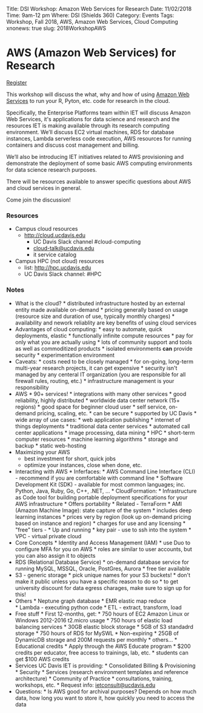 Title: DSI Workshop: Amazon Web Services for Research
Date: 11/02/2018
Time: 9am-12 pm
Where: DSI (Shields 360)
Category: Events
Tags: Workshop, Fall 2018, AWS, Amazon Web Services, Cloud Computing
xnonews: true
slug: 2018WorkshopAWS

#  AWS (Amazon Web Services) for Research

[Register](https://forms.library.ucdavis.edu/classes/descriptions.php#class216)

This workshop will discuss the what, why and how of using [Amazon Web Services](https://aws.amazon.com/) to run your R, Pyton, etc. code for research in the cloud.

Specifically, the Enterprise Platforms team within IET will discuss Amazon Web Services, it's applications for data science and research and the resources IET is making available through its research computing environment.  We’ll discuss EC2 virtual machines, RDS for database instances, Lambda serverless code execution, AWS resources for running containers and discuss cost management and billing.  

We’ll also be introducing IET initiatives related to AWS provisioning and demonstrate the deployment of some basic AWS computing environments for data science research purposes. 

There will be resources available to answer specific questions about AWS and cloud services in general. 

Come join the discussion!

### Resources

* Campus cloud resources
	* http://cloud.ucdavis.edu
		* UC Davis Slack channel #cloud-computing
		* cloud-talk@ucdavis.edu
		* it service catalog
* Campus HPC (not cloud) resources 
	* list: http://hpc.ucdavis.edu
	* UC Davis Slack channel: #HPC
	
### Notes
		
* What is the cloud?
		* distributed infrastructure hosted by an external entity made available on-demand
		* pricing generally based on usage (resource size and duration of use, typically monthly charges)
		* availability and nework reliablity are key benefits of using cloud services
* Advantages of cloud computing:
		* easy to automate, quick deployments, elastic
		* functionally infinite compute resources
		* pay for only what you are actually using
		* lots of community support and tools as well as commoditized products
		* isolated environments **can** provide security
		* experimentation environment
* Caveats:
		* costs need to be closely managed
		* for on-going, long-term multi-year research projects, it can get expensive
		* security isn't managed by any centeral IT organization (you are responsible for all firewall rules, routing, etc.)
		* infrastructure management is your responsibility
* AWS 
		* 90+ services!
		* integrations with many other services
		* good reliability, highly distributed
				* worldwide data center network (15+ regions)
		* good space for beginner cloud user
		* self service, on-demand pricing, scaling, etc.
		* can be secure
		* supported by UC Davis
		* wide array of use cases:
			* web application publishing
			* internet of things deployments
			* traditional data center services
			* automated call center applications
			* image processing, data mining
			* HPC
			* short-term computer resources
			* machine learning algorithms
			* storage and backup
			* static web-hosting
* Maximizing your AWS
	* best investment for short, quick jobs
	* optimize your instances, close when done, etc.
* Interacting with AWS
		* Inferfaces:
			* AWS Command Line Interface (CLI) - recommend if you are comfortable with command line
			* Software Development Kit (SDK) - available for most common languages; inc. Python, Java, Ruby, Go, C++, .NET, ...
			* CloudFormation: 
				* Infrastructure as Code tool for building portable deployment specifications for your AWS infrastructure
				* Offers portability
				* Related - TerraForm
		* AMI (Amazon Machine Image): state capture of the system
			* includes deep learning instances
			* prices very by region (look up on-demand pricing based on instance and region)
			* charges for use and any licensing
			* "free" tiers - 
		* Up and running
			* key pair - use to ssh into the system
			* VPC - virtual private cloud
* Core Concepts
		* Identity and Access Management (IAM)
			* use Duo to configure MFA for you on AWS
			* roles are similar to user accounts, but you can also assign it to objects
* RDS (Relational Database Service)
		* on-demand database service for running MySQL, MSSQL, Oracle, PostGres, Aurora
		* free tier available
* S3 - generic storage
			* pick unique names for your S3 buckets!
			* don't make it public unless you have a specific reason to do so
			* to get university discount for data egress charages, make sure to sign up for this!
* Others
		* Neptune graph database
		* EMR elastic map reduce	
		* Lambda - executing python code
			* ETL - extract, transform, load
* Free stuff
		* First 12-months, get:
			* 750 hours of EC2 Amazon Linux or Windows 2012-2016 t2.micro usage
			* 750 hours of elastic load balancing services
			* 30GB elastic block storage
			* 5GB of S3 standadrd storage
			* 750 hours of RDS for MySWL
		* Non-expiring
			* 25GB of DynamicDB storage and 200M requests per monthly
			* others...
		* Educational credits
			* Apply through the AWS Educate program
			* $200 credits per educator, free access to trainings, lab, etc.
			* students can get $100 AWS credits
* Services UC Davis IET is providing:
		* Consolidated Billing & Provisioning
		* Security
		* Services (research environment templates and reference architecture)
		* Community of Practice
			* consultations, training, workshops, etc.
		* Request info: ietconsult@ucdavis.edu
* Questions:
		* Is AWS good for archival purposes? Depends on how much data, how long you want to store it, how quickly you need to access the data